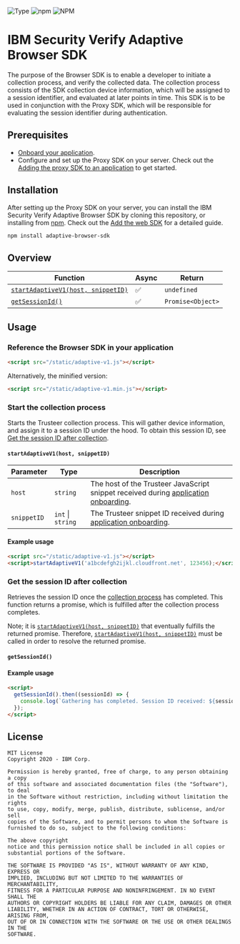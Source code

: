 ![Type](https://img.shields.io/badge/Type-JavaScript-blue.svg)
![npm](https://img.shields.io/npm/v/adaptive-browser-sdk.svg?style=plastic)
![NPM](https://img.shields.io/npm/l/adaptive-browser-sdk.svg?colorB=blue&style=plastic)

# IBM Security Verify Adaptive Browser SDK

The purpose of the Browser SDK is to enable a developer to initiate a collection process, and verify the collected data. The collection process consists of the SDK collection device information, which will be assigned to a session identifier, and evaluated at later points in time. This SDK is to be used in conjunction with the Proxy SDK, which will be responsible for evaluating the session identifier during authentication.

## Prerequisites
- [Onboard your application](https://pages.github.ibm.com/ibm-security/iam-docs/adaptive/native-applications/onboarding-a-native-app/onboarding-native-apps-using-adaptive-access).
- Configure and set up the Proxy SDK on your server. Check out the [Adding the proxy SDK to an application](http://developer.ice.ibmcloud.com/adaptive/native-applications/developing-native-web-applications/4.-adding-the-proxy-sdk-to-an-application-server) to get started.

##  Installation
After setting up the Proxy SDK on your server, you can install the IBM Security Verify Adaptive Browser SDK by cloning this repository, or installing from [npm](https://github.com/npm/cli). Check out the [Add the web SDK](http://developer.ice.ibmcloud.com/adaptive/native-applications/developing-native-web-applications/2.-adding-the-web-sdk) for a detailed guide.

```bash
npm install adaptive-browser-sdk
```

## Overview

| Function | Async | Return |
|----------------|-------|--------|
| [`startAdaptiveV1(host, snippetID)`](#start-the-collection-process) | ✅ | `undefined`
| [`getSessionId()`](#get-the-session-id-after-collection) | ✅ | `Promise<Object>`

## Usage

### Reference the Browser SDK in your application

```html
<script src="/static/adaptive-v1.js"></script>
```

Alternatively, the minified version:
```html
<script src="/static/adaptive-v1.min.js"></script>
```

### Start the collection process

Starts the Trusteer collection process. This will gather device information, and assign it to a session ID under the hood. To obtain this session ID, see [Get the session ID after collection](#get-the-session-id-after-collection).

#### `startAdaptiveV1(host, snippetID)`

| Parameter   | Type     | Description |
|-------------|----------|-------------|
| `host`      | `string` | The host of the Trusteer JavaScript snippet received during [application onboarding](https://pages.github.ibm.com/ibm-security/iam-docs/adaptive/native-applications/onboarding-a-native-app/onboarding-native-apps-using-adaptive-access).
| `snippetID` | `int` \| `string` | The Trusteer snippet ID received during [application onboarding](https://pages.github.ibm.com/ibm-security/iam-docs/adaptive/native-applications/onboarding-a-native-app/onboarding-native-apps-using-adaptive-access).

#### Example usage

```html
<script src="/static/adaptive-v1.js"></script>
<script>startAdaptiveV1('a1bcdefgh2ijkl.cloudfront.net', 123456);</script>
```

### Get the session ID after collection

Retrieves the session ID once the [collection process](#start-the-collection-process) has completed. This function returns a promise, which is fulfilled after the collection process completes.

Note; it is [`startAdaptiveV1(host, snippetID)`](#start-the-collection-process) that eventually fulfills the returned promise. Therefore, [`startAdaptiveV1(host, snippetID)`](#start-the-collection-process) must be called in order to resolve the returned promise.

#### `getSessionId()`


#### Example usage

```html
<script>
  getSessionId().then((sessionId) => {
    console.log(`Gathering has completed. Session ID received: ${sessionId}`);
  });
</script>
```

## License

```
MIT License
Copyright 2020 - IBM Corp.

Permission is hereby granted, free of charge, to any person obtaining a copy
of this software and associated documentation files (the "Software"), to deal
in the Software without restriction, including without limitation the rights
to use, copy, modify, merge, publish, distribute, sublicense, and/or sell
copies of the Software, and to permit persons to whom the Software is
furnished to do so, subject to the following conditions:

The above copyright
notice and this permission notice shall be included in all copies or
substantial portions of the Software.

THE SOFTWARE IS PROVIDED "AS IS", WITHOUT WARRANTY OF ANY KIND, EXPRESS OR
IMPLIED, INCLUDING BUT NOT LIMITED TO THE WARRANTIES OF MERCHANTABILITY,
FITNESS FOR A PARTICULAR PURPOSE AND NONINFRINGEMENT. IN NO EVENT SHALL THE
AUTHORS OR COPYRIGHT HOLDERS BE LIABLE FOR ANY CLAIM, DAMAGES OR OTHER
LIABILITY, WHETHER IN AN ACTION OF CONTRACT, TORT OR OTHERWISE, ARISING FROM,
OUT OF OR IN CONNECTION WITH THE SOFTWARE OR THE USE OR OTHER DEALINGS IN THE
SOFTWARE.
```
